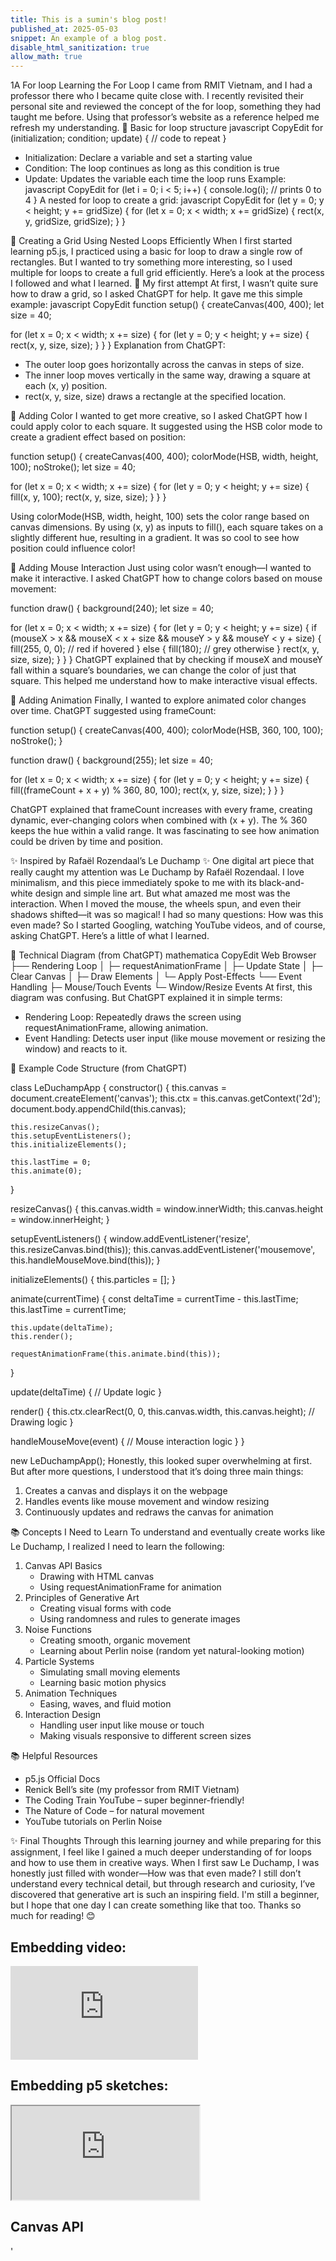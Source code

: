 ```yaml
---
title: This is a sumin's blog post!
published_at: 2025-05-03
snippet: An example of a blog post.
disable_html_sanitization: true
allow_math: true
---
```


1A
For loop
Learning the For Loop
I came from RMIT Vietnam, and I had a professor there who I became quite close with. I recently revisited their personal site and reviewed the concept of the for loop, something they had taught me before.
Using that professor’s website as a reference helped me refresh my understanding.
📌 Basic for loop structure
javascript
CopyEdit
for (initialization; condition; update) {
// code to repeat
}

- Initialization: Declare a variable and set a starting value
- Condition: The loop continues as long as this condition is true
- Update: Updates the variable each time the loop runs
  Example:
  javascript
  CopyEdit
  for (let i = 0; i < 5; i++) {
  console.log(i); // prints 0 to 4
  }
  A nested for loop to create a grid:
  javascript
  CopyEdit
  for (let y = 0; y < height; y += gridSize) {
  for (let x = 0; x < width; x += gridSize) {
  rect(x, y, gridSize, gridSize);
  }
  }

📌 Creating a Grid Using Nested Loops Efficiently
When I first started learning p5.js, I practiced using a basic for loop to draw a single row of rectangles. But I wanted to try something more interesting, so I used multiple for loops to create a full grid efficiently. Here’s a look at the process I followed and what I learned.
📍 My first attempt
At first, I wasn’t quite sure how to draw a grid, so I asked ChatGPT for help. It gave me this simple example:
javascript
CopyEdit
function setup() {
createCanvas(400, 400);
let size = 40;

for (let x = 0; x < width; x += size) {
for (let y = 0; y < height; y += size) {
rect(x, y, size, size);
}
}
}
Explanation from ChatGPT:

- The outer loop goes horizontally across the canvas in steps of size.
- The inner loop moves vertically in the same way, drawing a square at each (x, y) position.
- rect(x, y, size, size) draws a rectangle at the specified location.

📌 Adding Color
I wanted to get more creative, so I asked ChatGPT how I could apply color to each square. It suggested using the HSB color mode to create a gradient effect based on position:

function setup() {
createCanvas(400, 400);
colorMode(HSB, width, height, 100);
noStroke();
let size = 40;

for (let x = 0; x < width; x += size) {
for (let y = 0; y < height; y += size) {
fill(x, y, 100);
rect(x, y, size, size);
}
}
}

Using colorMode(HSB, width, height, 100) sets the color range based on canvas dimensions. By using (x, y) as inputs to fill(), each square takes on a slightly different hue, resulting in a gradient. It was so cool to see how position could influence color!

📌 Adding Mouse Interaction
Just using color wasn’t enough—I wanted to make it interactive. I asked ChatGPT how to change colors based on mouse movement:

function draw() {
background(240);
let size = 40;

for (let x = 0; x < width; x += size) {
for (let y = 0; y < height; y += size) {
if (mouseX > x && mouseX < x + size && mouseY > y && mouseY < y + size) {
fill(255, 0, 0); // red if hovered
} else {
fill(180); // grey otherwise
}
rect(x, y, size, size);
}
}
}
ChatGPT explained that by checking if mouseX and mouseY fall within a square’s boundaries, we can change the color of just that square. This helped me understand how to make interactive visual effects.

📌 Adding Animation
Finally, I wanted to explore animated color changes over time. ChatGPT suggested using frameCount:

function setup() {
createCanvas(400, 400);
colorMode(HSB, 360, 100, 100);
noStroke();
}

function draw() {
background(255);
let size = 40;

for (let x = 0; x < width; x += size) {
for (let y = 0; y < height; y += size) {
fill((frameCount + x + y) % 360, 80, 100);
rect(x, y, size, size);
}
}
}

ChatGPT explained that frameCount increases with every frame, creating dynamic, ever-changing colors when combined with (x + y). The % 360 keeps the hue within a valid range. It was fascinating to see how animation could be driven by time and position.

✨ Inspired by Rafaël Rozendaal’s Le Duchamp ✨
One digital art piece that really caught my attention was Le Duchamp by Rafaël Rozendaal. I love minimalism, and this piece immediately spoke to me with its black-and-white design and simple line art.
But what amazed me most was the interaction. When I moved the mouse, the wheels spun, and even their shadows shifted—it was so magical! I had so many questions: How was this even made?
So I started Googling, watching YouTube videos, and of course, asking ChatGPT. Here’s a little of what I learned.

📌 Technical Diagram (from ChatGPT)
mathematica
CopyEdit
Web Browser
├── Rendering Loop
│ ├─ requestAnimationFrame
│ ├─ Update State
│ ├─ Clear Canvas
│ ├─ Draw Elements
│ └─ Apply Post-Effects
└── Event Handling
├─ Mouse/Touch Events
└─ Window/Resize Events
At first, this diagram was confusing. But ChatGPT explained it in simple terms:

- Rendering Loop: Repeatedly draws the screen using requestAnimationFrame, allowing animation.
- Event Handling: Detects user input (like mouse movement or resizing the window) and reacts to it.

📌 Example Code Structure (from ChatGPT)

class LeDuchampApp {
constructor() {
this.canvas = document.createElement('canvas');
this.ctx = this.canvas.getContext('2d');
document.body.appendChild(this.canvas);

    this.resizeCanvas();
    this.setupEventListeners();
    this.initializeElements();

    this.lastTime = 0;
    this.animate(0);

}

resizeCanvas() {
this.canvas.width = window.innerWidth;
this.canvas.height = window.innerHeight;
}

setupEventListeners() {
window.addEventListener('resize', this.resizeCanvas.bind(this));
this.canvas.addEventListener('mousemove', this.handleMouseMove.bind(this));
}

initializeElements() {
this.particles = [];
}

animate(currentTime) {
const deltaTime = currentTime - this.lastTime;
this.lastTime = currentTime;

    this.update(deltaTime);
    this.render();

    requestAnimationFrame(this.animate.bind(this));

}

update(deltaTime) {
// Update logic
}

render() {
this.ctx.clearRect(0, 0, this.canvas.width, this.canvas.height);
// Drawing logic
}

handleMouseMove(event) {
// Mouse interaction logic
}
}

new LeDuchampApp();
Honestly, this looked super overwhelming at first. But after more questions, I understood that it’s doing three main things:

1. Creates a canvas and displays it on the webpage
2. Handles events like mouse movement and window resizing
3. Continuously updates and redraws the canvas for animation

📚 Concepts I Need to Learn
To understand and eventually create works like Le Duchamp, I realized I need to learn the following:

1. Canvas API Basics
   - Drawing with HTML canvas
   - Using requestAnimationFrame for animation
2. Principles of Generative Art
   - Creating visual forms with code
   - Using randomness and rules to generate images
3. Noise Functions
   - Creating smooth, organic movement
   - Learning about Perlin noise (random yet natural-looking motion)
4. Particle Systems
   - Simulating small moving elements
   - Learning basic motion physics
5. Animation Techniques
   - Easing, waves, and fluid motion
6. Interaction Design
   - Handling user input like mouse or touch
   - Making visuals responsive to different screen sizes

📚 Helpful Resources

- p5.js Official Docs
- Renick Bell’s site (my professor from RMIT Vietnam)
- The Coding Train YouTube – super beginner-friendly!
- The Nature of Code – for natural movement
- YouTube tutorials on Perlin Noise

✨ Final Thoughts
Through this learning journey and while preparing for this assignment, I feel like I gained a much deeper understanding of for loops and how to use them in creative ways.
When I first saw Le Duchamp, I was honestly just filled with wonder—How was that even made? I still don’t understand every technical detail, but through research and curiosity, I’ve discovered that generative art is such an inspiring field.
I'm still a beginner, but I hope that one day I can create something like that too. Thanks so much for reading! 😊

## Embedding video:

<iframe id="coding_train_video" src="https://www.youtube.com/embed/rI_y2GAlQFM?si=RDgjkpunxk1mQzMI" title="YouTube video player" frameborder="0" allow="accelerometer; autoplay; clipboard-write; encrypted-media; gyroscope; picture-in-picture; web-share" referrerpolicy="strict-origin-when-cross-origin" allowfullscreen></iframe>

<script type="module">

    console.log (`hello world! 🚀`)

    const iframe  = document.getElementById (`coding_train_video`)
    iframe.width  = iframe.parentNode.scrollWidth
    iframe.height = iframe.width * 9 / 16

</script>

## Embedding p5 sketches:

<iframe id="falling_falling" src="https://editor.p5js.org/capogreco/full/Fkg05m7aA"></iframe>

<script type="module">

    const iframe  = document.getElementById (`falling_falling`)
    iframe.width  = iframe.parentNode.scrollWidth
    iframe.height = iframe.width * 9 / 16 + 42

</script>

## Canvas API

<canvas id="canvas_example"></canvas>

<script type="module">
    const cnv = document.getElementById (`canvas_example`)
    cnv.width = cnv.parentNode.scrollWidth
    cnv.height = cnv.width * 9 / 16

    const ctx = cnv.getContext (`2d`)
    const pos = {
        x: -100,
        y: cnv.height / 2 - 50
    }
    
    function draw_frame () {
        ctx.fillStyle = `turquoise`
        ctx.fillRect (0, 0, cnv.width, cnv.height)

        ctx.fillStyle = `hotpink`
        ctx.fillRect (pos.x, pos.y, 100, 100)

        pos.x += 2

        if (pos.x > cnv.width) {
            pos.x = -100
        }

        requestAnimationFrame (draw_frame)
    }

    draw_frame ()
</script> '
